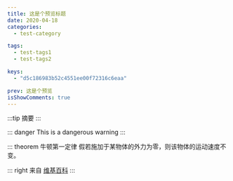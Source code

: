 ```yaml
---
title: 这是个预览标题
date: 2020-04-18
categories:
  - test-category

tags:
  - test-tags1
  - test-tags2

keys:
  - "d5c186983b52c4551ee00f72316c6eaa"

prev: 这是个预览
isShowComments: true
---
```


:::tip
摘要
:::

::: danger
This is a dangerous warning
:::

::: theorem 牛顿第一定律
假若施加于某物体的外力为零，则该物体的运动速度不变。

::: right
来自 [维基百科](https://zh.wikipedia.org/wiki/%E7%89%9B%E9%A1%BF%E8%BF%90%E5%8A%A8%E5%AE%9A%E5%BE%8B)
:::

<!-- more -->
